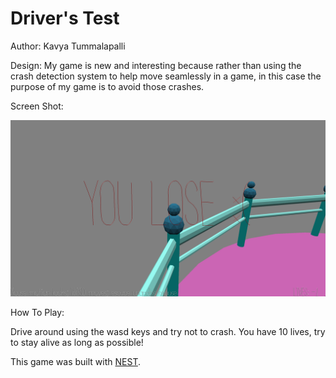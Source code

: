 # Driver's Test

Author: Kavya Tummalapalli

Design: My game is new and interesting because rather than using the crash detection system to help move seamlessly in a game, in this case the purpose of my game is to avoid those crashes.

Screen Shot:

![Screen Shot](screenshot.png)

How To Play:

Drive around using the wasd keys and try not to crash. You have 10 lives, try to stay alive as long as possible!

This game was built with [NEST](NEST.md).

